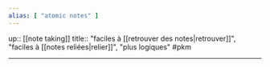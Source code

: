 ```yaml
---
alias: [ "atomic notes" ]
---
```

up:: [[note taking]]
title:: "faciles à [[retrouver des notes|retrouver]]", "faciles à [[notes reliées|relier]]", "plus logiques"
#pkm

---